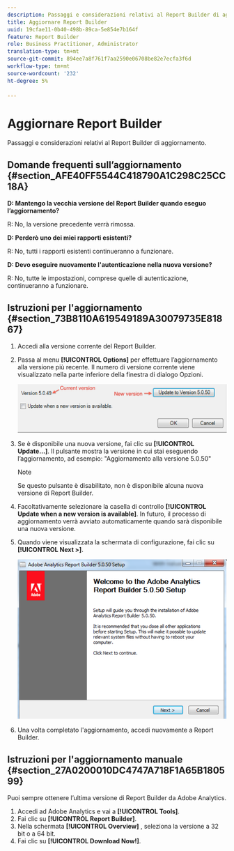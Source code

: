 ```yaml
---
description: Passaggi e considerazioni relativi al Report Builder di aggiornamento.
title: Aggiornare Report Builder
uuid: 19cfae11-0b40-498b-89ca-5e854e7b164f
feature: Report Builder
role: Business Practitioner, Administrator
translation-type: tm+mt
source-git-commit: 894ee7a8f761f7aa2590e06708be82e7ecfa3f6d
workflow-type: tm+mt
source-wordcount: '232'
ht-degree: 5%

---
```



# Aggiornare Report Builder

Passaggi e considerazioni relativi al Report Builder di aggiornamento.

## Domande frequenti sull’aggiornamento {#section_AFE40FF5544C418790A1C298C25CC18A}

**D: Mantengo la vecchia versione del Report Builder quando eseguo l’aggiornamento?**

R: No, la versione precedente verrà rimossa.

**D: Perderò uno dei miei rapporti esistenti?**

R: No, tutti i rapporti esistenti continueranno a funzionare.

**D: Devo eseguire nuovamente l&#39;autenticazione nella nuova versione?**

R: No, tutte le impostazioni, comprese quelle di autenticazione, continueranno a funzionare.

## Istruzioni per l&#39;aggiornamento {#section_73B8110A619549189A30079735E81867}

1. Accedi alla versione corrente del Report Builder.
1. Passa al menu **[!UICONTROL Options]** per effettuare l’aggiornamento alla versione più recente. Il numero di versione corrente viene visualizzato nella parte inferiore della finestra di dialogo Opzioni.

   ![](assets/upgrade.png)

1. Se è disponibile una nuova versione, fai clic su **[!UICONTROL Update...]**. Il pulsante mostra la versione in cui stai eseguendo l’aggiornamento, ad esempio: &quot;Aggiornamento alla versione 5.0.50&quot;

   >[!NOTE]
   >
   >Se questo pulsante è disabilitato, non è disponibile alcuna nuova versione di Report Builder.

1. Facoltativamente selezionare la casella di controllo **[!UICONTROL Update when a new version is available]**. In futuro, il processo di aggiornamento verrà avviato automaticamente quando sarà disponibile una nuova versione.
1. Quando viene visualizzata la schermata di configurazione, fai clic su **[!UICONTROL Next >]**.

   ![](assets/setup.png)

1. Una volta completato l&#39;aggiornamento, accedi nuovamente a Report Builder.

## Istruzioni per l&#39;aggiornamento manuale {#section_27A0200010DC4747A718F1A65B180599}

Puoi sempre ottenere l’ultima versione di Report Builder da Adobe Analytics.

1. Accedi ad Adobe Analytics e vai a **[!UICONTROL Tools]**.
1. Fai clic su **[!UICONTROL Report Builder]**.
1. Nella schermata **[!UICONTROL Overview]** , seleziona la versione a 32 bit o a 64 bit.
1. Fai clic su **[!UICONTROL Download Now!]**.

